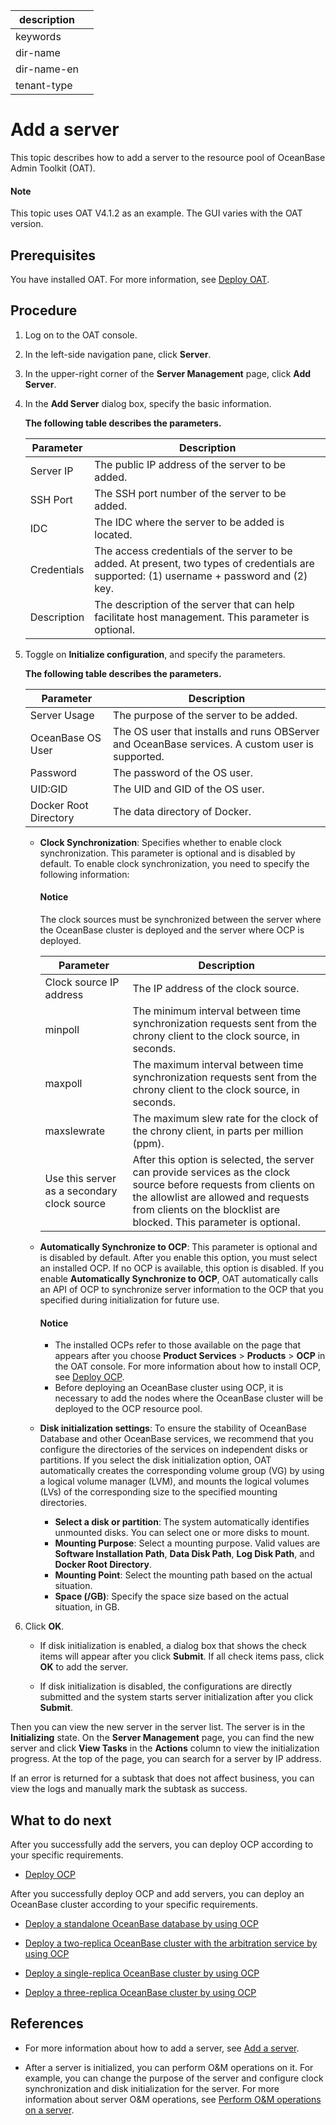 |description||
|---|---|
|keywords||
|dir-name||
|dir-name-en||
|tenant-type||

# Add a server

This topic describes how to add a server to the resource pool of OceanBase Admin Toolkit (OAT).

<main id="notice" type='explain'>
   <h4>Note</h4>
   <p>This topic uses OAT V4.1.2 as an example. The GUI varies with the OAT version. </p>
</main>

## Prerequisites

You have installed OAT. For more information, see [Deploy OAT](../../200.preparations-before-deploy/400.deploy-oat.md).

## Procedure

1. Log on to the OAT console.

2. In the left-side navigation pane, click **Server**. 
   
3. In the upper-right corner of the **Server Management** page, click **Add Server**.

   <!-- ![2](https://obbusiness-private.oss-cn-shanghai.aliyuncs.com/doc/img/observer-enterprise/V4.1.0/4.deploy/3.deploy-oceanbase-database-enterprise/2%E6%B7%BB%E5%8A%A0%E6%9C%8D%E5%8A%A1%E5%99%A8.png) -->

4. In the **Add Server** dialog box, specify the basic information.

   <!-- ![3](https://obbusiness-private.oss-cn-shanghai.aliyuncs.com/doc/img/observer-enterprise/V4.2.0/4.deploy/oat-add-server/1%E5%9F%BA%E7%A1%80%E4%BF%A1%E6%81%AF.png) -->

   **The following table describes the parameters.**

   | Parameter | Description |
   |-----------|----------------------|
   | Server IP | The public IP address of the server to be added.  |
   | SSH Port | The SSH port number of the server to be added.  |
   | IDC | The IDC where the server to be added is located.  |
   | Credentials | The access credentials of the server to be added. At present, two types of credentials are supported: (1) username + password and (2) key.  |
   | Description | The description of the server that can help facilitate host management. This parameter is optional. |

5. Toggle on **Initialize configuration**, and specify the parameters.

   <!-- ![4](https://obbusiness-private.oss-cn-shanghai.aliyuncs.com/doc/img/observer-enterprise/V4.2.0/4.deploy/oat-add-server/2%E5%88%9D%E5%A7%8B%E5%8C%96%E9%85%8D%E7%BD%AE.png) -->

   **The following table describes the parameters.**

   | Parameter | Description |
   |----------|----------------------|
   | Server Usage | The purpose of the server to be added.  |
   | OceanBase OS User | The OS user that installs and runs OBServer and OceanBase services. A custom user is supported.  |
   | Password | The password of the OS user.  |
   | UID:GID | The UID and GID of the OS user.  |
   | Docker Root Directory | The data directory of Docker.  |

   * **Clock Synchronization**: Specifies whether to enable clock synchronization. This parameter is optional and is disabled by default. To enable clock synchronization, you need to specify the following information:

      <main id="notice" type='notice'>
      <h4>Notice</h4>
      <p>The clock sources must be synchronized between the server where the OceanBase cluster is deployed and the server where OCP is deployed. </p>
      </main>

      | Parameter | Description |
      |----------|----------------------|
      | Clock source IP address | The IP address of the clock source.  |
      | minpoll | The minimum interval between time synchronization requests sent from the chrony client to the clock source, in seconds.  |
      | maxpoll | The maximum interval between time synchronization requests sent from the chrony client to the clock source, in seconds.  |
      | maxslewrate | The maximum slew rate for the clock of the chrony client, in parts per million (ppm).  |
      | Use this server as a secondary clock source | After this option is selected, the server can provide services as the clock source before requests from clients on the allowlist are allowed and requests from clients on the blocklist are blocked. This parameter is optional.  |

   * **Automatically Synchronize to OCP**: This parameter is optional and is disabled by default. After you enable this option, you must select an installed OCP. If no OCP is available, this option is disabled. If you enable **Automatically Synchronize to OCP**, OAT automatically calls an API of OCP to synchronize server information to the OCP that you specified during initialization for future use.

      <main id="notice" type='notice'>
        <h4>Notice</h4>
        <p><ul><li>The installed OCPs refer to those available on the page that appears after you choose <strong>Product Services</strong> > <strong>Products</strong> > <strong>OCP</strong> in the OAT console. For more information about how to install OCP, see <a href="../200.deploy-ocp-use-oat/400.deploy-ocp.md">Deploy OCP</a>.</li><li>Before deploying an OceanBase cluster using OCP, it is necessary to add the nodes where the OceanBase cluster will be deployed to the OCP resource pool.</li></ul></p>
      </main>

   * **Disk initialization settings**: To ensure the stability of OceanBase Database and other OceanBase services, we recommend that you configure the directories of the services on independent disks or partitions. If you select the disk initialization option, OAT automatically creates the corresponding volume group (VG) by using a logical volume manager (LVM), and mounts the logical volumes (LVs) of the corresponding size to the specified mounting directories.

      * **Select a disk or partition**: The system automatically identifies unmounted disks. You can select one or more disks to mount.
      * **Mounting Purpose**: Select a mounting purpose. Valid values are **Software Installation Path**, **Data Disk Path**, **Log Disk Path**, and **Docker Root Directory**.
      * **Mounting Point**: Select the mounting path based on the actual situation.
      * **Space (/GB)**: Specify the space size based on the actual situation, in GB.

6. Click **OK**.

   * If disk initialization is enabled, a dialog box that shows the check items will appear after you click **Submit**. If all check items pass, click **OK** to add the server.

   * If disk initialization is disabled, the configurations are directly submitted and the system starts server initialization after you click **Submit**.

Then you can view the new server in the server list. The server is in the **Initializing** state. On the **Server Management** page, you can find the new server and click **View Tasks** in the **Actions** column to view the initialization progress. At the top of the page, you can search for a server by IP address.

If an error is returned for a subtask that does not affect business, you can view the logs and manually mark the subtask as success.

## What to do next

After you successfully add the servers, you can deploy OCP according to your specific requirements.

* [Deploy OCP](../200.deploy-ocp-use-oat/400.deploy-ocp.md)

After you successfully deploy OCP and add servers, you can deploy an OceanBase cluster according to your specific requirements.

* [Deploy a standalone OceanBase database by using OCP](../300.deploy-oceanbase-cluster-use-ocp/200.stand-alone-deployment-of-oceanbase-database-use-ocp.md)

* [Deploy a two-replica OceanBase cluster with the arbitration service by using OCP](../300.deploy-oceanbase-cluster-use-ocp/300.deploy-the-quorum-high-availability-service-use-ocp.md)

* [Deploy a single-replica OceanBase cluster by using OCP](../300.deploy-oceanbase-cluster-use-ocp/400.deploy-single-replica-oceanbase-cluster-use-ocp.md)

* [Deploy a three-replica OceanBase cluster by using OCP](../300.deploy-oceanbase-cluster-use-ocp/500.deploy-three-oceanbase-replica-clusters-use-ocp.md)

## References

* For more information about how to add a server, see [Add a server](https://en.oceanbase.com/docs/enterprise-oat-10000000000949578).

* After a server is initialized, you can perform O&M operations on it. For example, you can change the purpose of the server and configure clock synchronization and disk initialization for the server. For more information about server O&M operations, see [Perform O&M operations on a server](https://en.oceanbase.com/docs/enterprise-oat-10000000000949575).